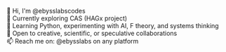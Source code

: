 👋 Hi, I'm @ebysslabscodes  
🌿 Currently exploring CAS (HAGx project)  
🧪 Learning Python, experimenting with AI, F theory, and systems thinking  
🤝 Open to creative, scientific, or speculative collaborations  
📫 Reach me on: @ebysslabs on any platform  


<!---
ebysslabscodes/ebysslabscodes is a ✨ special ✨ repository because its `README.md` (this file) appears on your GitHub profile.
You can click the Preview link to take a look at your changes.
--->
